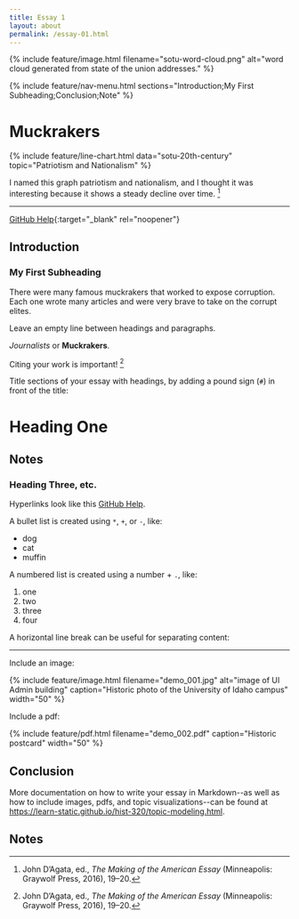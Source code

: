 ```yaml
---
title: Essay 1
layout: about
permalink: /essay-01.html
---
```

{% include feature/image.html filename="sotu-word-cloud.png" alt="word cloud generated from state of the union addresses." %} 

{% include feature/nav-menu.html sections="Introduction;My First Subheading;Conclusion;Note" %}

# Muckrakers


{% include feature/line-chart.html data="sotu-20th-century" topic="Patriotism and Nationalism" %}

I named this graph patriotism and nationalism, and I thought it was interesting because it shows a steady decline over time. [^1]

---


[GitHub Help](https://help.github.com/){:target="_blank" rel="noopener"}
## Introduction

### My First Subheading

There were many famous muckrakers that worked to expose corruption.
Each one wrote many articles and were very brave to take on the corrupt elites.

Leave an empty line between headings and paragraphs.

*Journalists* or **Muckrakers**.

Citing your work is important! [^1]

Title sections of your essay with headings, by adding a pound sign (`#`) in front of the title:

# Heading One

## Notes

[^1]: John D’Agata, ed., *The Making of the American Essay* (Minneapolis: Graywolf Press, 2016), 19–20.

### Heading Three, etc.

Hyperlinks look like this [GitHub Help](https://help.github.com/).

A bullet list is created using `*`, `+`, or `-`, like:

- dog
- cat
- muffin

A numbered list is created using a number + `.`, like:

1. one
2. two
6. three
2. four

A horizontal line break can be useful for separating content:

----

Include an image:

{% include feature/image.html filename="demo_001.jpg" alt="image of UI Admin building" caption="Historic photo of the University of Idaho campus" width="50" %}

Include a pdf:

{% include feature/pdf.html filename="demo_002.pdf" caption="Historic postcard" width="50" %}

## Conclusion

More documentation on how to write your essay in Markdown--as well as how to include images, pdfs, and topic visualizations--can be found at <https://learn-static.github.io/hist-320/topic-modeling.html>.

## Notes

[^1]: Katie Kitamura, A Separation (New York: Riverhead Books, 2017), 25.
